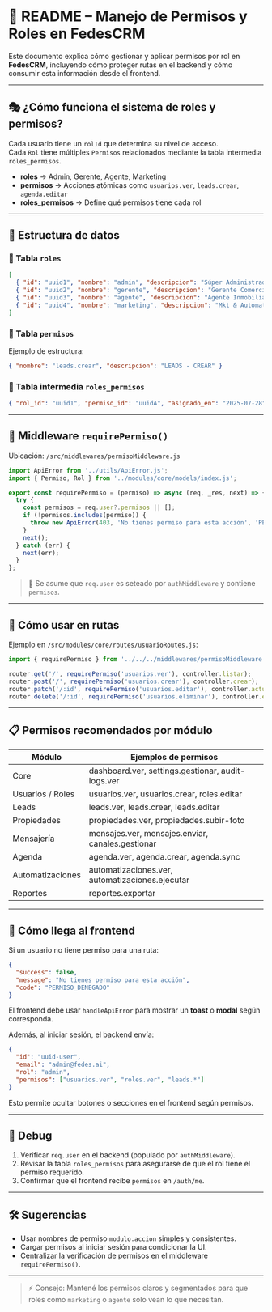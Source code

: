 # 🔐 README – Manejo de Permisos y Roles en FedesCRM

Este documento explica cómo gestionar y aplicar permisos por rol en **FedesCRM**, incluyendo cómo proteger rutas en el backend y cómo consumir esta información desde el frontend.

---

## 🎭 ¿Cómo funciona el sistema de roles y permisos?

Cada usuario tiene un `rolId` que determina su nivel de acceso.  
Cada `Rol` tiene múltiples `Permisos` relacionados mediante la tabla intermedia `roles_permisos`.

- **roles** → Admin, Gerente, Agente, Marketing
- **permisos** → Acciones atómicas como `usuarios.ver`, `leads.crear`, `agenda.editar`
- **roles_permisos** → Define qué permisos tiene cada rol

---

## 🧱 Estructura de datos

### 📌 Tabla `roles`

```json
[
  { "id": "uuid1", "nombre": "admin", "descripcion": "Súper Administrador" },
  { "id": "uuid2", "nombre": "gerente", "descripcion": "Gerente Comercial" },
  { "id": "uuid3", "nombre": "agente", "descripcion": "Agente Inmobiliario" },
  { "id": "uuid4", "nombre": "marketing", "descripcion": "Mkt & Automatización" }
]
```

### 📌 Tabla `permisos`

Ejemplo de estructura:

```json
{ "nombre": "leads.crear", "descripcion": "LEADS - CREAR" }
```

### 📌 Tabla intermedia `roles_permisos`

```json
{ "rol_id": "uuid1", "permiso_id": "uuidA", "asignado_en": "2025-07-28" }
```

---

## 🧩 Middleware `requirePermiso()`

Ubicación: `/src/middlewares/permisoMiddleware.js`

```js
import ApiError from '../utils/ApiError.js';
import { Permiso, Rol } from '../modules/core/models/index.js';

export const requirePermiso = (permiso) => async (req, _res, next) => {
  try {
    const permisos = req.user?.permisos || [];
    if (!permisos.includes(permiso)) {
      throw new ApiError(403, 'No tienes permiso para esta acción', 'PERMISO_DENEGADO');
    }
    next();
  } catch (err) {
    next(err);
  }
};
```

> 🔹 Se asume que `req.user` es seteado por `authMiddleware` y contiene `permisos`.

---

## 🔐 Cómo usar en rutas

Ejemplo en `/src/modules/core/routes/usuarioRoutes.js`:

```js
import { requirePermiso } from '../../../middlewares/permisoMiddleware.js';

router.get('/', requirePermiso('usuarios.ver'), controller.listar);
router.post('/', requirePermiso('usuarios.crear'), controller.crear);
router.patch('/:id', requirePermiso('usuarios.editar'), controller.actualizar);
router.delete('/:id', requirePermiso('usuarios.eliminar'), controller.eliminar);
```

---

## 📋 Permisos recomendados por módulo

| Módulo           | Ejemplos de permisos                        |
|------------------|---------------------------------------------|
| Core             | dashboard.ver, settings.gestionar, audit-logs.ver |
| Usuarios / Roles | usuarios.ver, usuarios.crear, roles.editar  |
| Leads            | leads.ver, leads.crear, leads.editar        |
| Propiedades      | propiedades.ver, propiedades.subir-foto     |
| Mensajería       | mensajes.ver, mensajes.enviar, canales.gestionar |
| Agenda           | agenda.ver, agenda.crear, agenda.sync       |
| Automatizaciones | automatizaciones.ver, automatizaciones.ejecutar |
| Reportes         | reportes.exportar                           |

---

## 🎯 Cómo llega al frontend

Si un usuario no tiene permiso para una ruta:

```json
{
  "success": false,
  "message": "No tienes permiso para esta acción",
  "code": "PERMISO_DENEGADO"
}
```

El frontend debe usar `handleApiError` para mostrar un **toast** o **modal** según corresponda.

Además, al iniciar sesión, el backend envía:

```json
{
  "id": "uuid-user",
  "email": "admin@fedes.ai",
  "rol": "admin",
  "permisos": ["usuarios.ver", "roles.ver", "leads.*"]
}
```

Esto permite ocultar botones o secciones en el frontend según permisos.

---

## 🧪 Debug

1. Verificar `req.user` en el backend (populado por `authMiddleware`).
2. Revisar la tabla `roles_permisos` para asegurarse de que el rol tiene el permiso requerido.
3. Confirmar que el frontend recibe `permisos` en `/auth/me`.

---

## 🛠 Sugerencias

- Usar nombres de permiso `modulo.accion` simples y consistentes.
- Cargar permisos al iniciar sesión para condicionar la UI.
- Centralizar la verificación de permisos en el middleware `requirePermiso()`.

---

> ⚡ Consejo: Mantené los permisos claros y segmentados para que roles como `marketing` o `agente` solo vean lo que necesitan.
